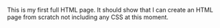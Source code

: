 This is my first full HTML page. It should show that I can create an HTML page from scratch not including any CSS at this moment.